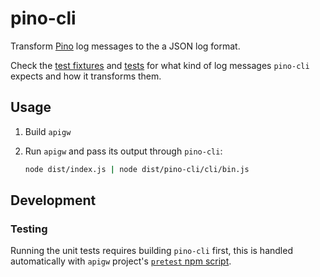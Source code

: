 <!--
SPDX-FileCopyrightText: 2017-2020 City of Espoo

SPDX-License-Identifier: LGPL-2.1-or-later
-->

# pino-cli

Transform [Pino](https://github.com/pinojs/pino) log messages to the a JSON log format.

Check the [test fixtures](test-utils/fixtures/log-messages.ts) and [tests](__tests____/cli/bin.ts) for what kind of log messages
`pino-cli` expects and how it transforms them.

## Usage

1. Build `apigw`
1. Run `apigw` and pass its output through `pino-cli`:

    ```sh
    node dist/index.js | node dist/pino-cli/cli/bin.js
    ```

## Development

### Testing

Running the unit tests requires building `pino-cli` first, this is handled
automatically with `apigw` project's [`pretest` npm script](../../package.json).
